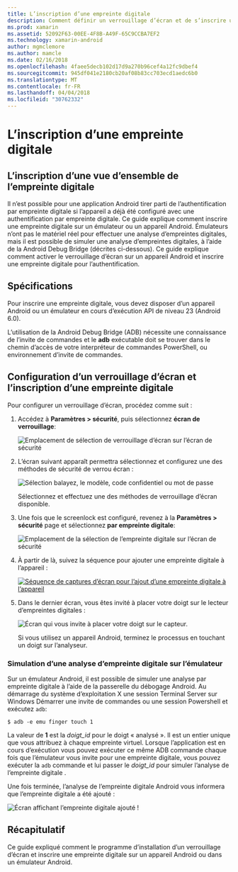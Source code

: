```yaml
---
title: L’inscription d’une empreinte digitale
description: Comment définir un verrouillage d’écran et de s’inscrire une empreinte digitale sur un émulateur ou un appareil Android.
ms.prod: xamarin
ms.assetid: 52092F63-00EE-4F8B-A49F-65C9CCBA7EF2
ms.technology: xamarin-android
author: mgmclemore
ms.author: mamcle
ms.date: 02/16/2018
ms.openlocfilehash: 4faee5decb102d17d9a270b96cef4a12fc9dbef4
ms.sourcegitcommit: 945df041e2180cb20af08b83cc703ecd1aedc6b0
ms.translationtype: MT
ms.contentlocale: fr-FR
ms.lasthandoff: 04/04/2018
ms.locfileid: "30762332"
---
```

# <a name="enrolling-a-fingerprint"></a>L’inscription d’une empreinte digitale

## <a name="enrolling-a-fingerprint-overview"></a>L’inscription d’une vue d’ensemble de l’empreinte digitale

Il n’est possible pour une application Android tirer parti de l’authentification par empreinte digitale si l’appareil a déjà été configuré avec une authentification par empreinte digitale. Ce guide explique comment inscrire une empreinte digitale sur un émulateur ou un appareil Android. Émulateurs n’ont pas le matériel réel pour effectuer une analyse d’empreintes digitales, mais il est possible de simuler une analyse d’empreintes digitales, à l’aide de la Android Debug Bridge (décrites ci-dessous).  Ce guide explique comment activer le verrouillage d’écran sur un appareil Android et inscrire une empreinte digitale pour l’authentification.

## <a name="requirements"></a>Spécifications

Pour inscrire une empreinte digitale, vous devez disposer d’un appareil Android ou un émulateur en cours d’exécution API de niveau 23 (Android 6.0).

L’utilisation de la Android Debug Bridge (ADB) nécessite une connaissance de l’invite de commandes et le **adb** exécutable doit se trouver dans le chemin d’accès de votre interpréteur de commandes PowerShell, ou environnement d’invite de commandes.

## <a name="configuring-a-screen-lock-and-enrolling-a-fingerprint"></a>Configuration d’un verrouillage d’écran et l’inscription d’une empreinte digitale 

Pour configurer un verrouillage d’écran, procédez comme suit :

1. Accédez à **Paramètres > sécurité**, puis sélectionnez **écran de verrouillage**:

    ![Emplacement de sélection de verrouillage d’écran sur l’écran de sécurité](enrolling-fingerprint-images/testing-01.png)

2. L’écran suivant apparaît permettra sélectionnez et configurez une des méthodes de sécurité de verrou écran : 

    ![Sélection balayez, le modèle, code confidentiel ou mot de passe](enrolling-fingerprint-images/testing-02.png)

   Sélectionnez et effectuez une des méthodes de verrouillage d’écran disponible.

3. Une fois que le screenlock est configuré, revenez à la **Paramètres > sécurité** page et sélectionnez **par empreinte digitale**:

    ![Emplacement de la sélection de l’empreinte digitale sur l’écran de sécurité](enrolling-fingerprint-images/testing-03.png)

4. À partir de là, suivez la séquence pour ajouter une empreinte digitale à l’appareil :

    [![Séquence de captures d’écran pour l’ajout d’une empreinte digitale à l’appareil](enrolling-fingerprint-images/testing-04-sml.png)](enrolling-fingerprint-images/testing-04.png#lightbox)

5. Dans le dernier écran, vous êtes invité à placer votre doigt sur le lecteur d’empreintes digitales : 

    ![Écran qui vous invite à placer votre doigt sur le capteur.](enrolling-fingerprint-images/testing-05.png)

    Si vous utilisez un appareil Android, terminez le processus en touchant un doigt sur l’analyseur. 
    
    
### <a name="simulating-a-fingerprint-scan-on-the-emulator"></a>Simulation d’une analyse d’empreinte digitale sur l’émulateur

Sur un émulateur Android, il est possible de simuler une analyse par empreinte digitale à l’aide de la passerelle du débogage Android. Au démarrage du système d’exploitation X une session Terminal Server sur Windows Démarrer une invite de commandes ou une session Powershell et exécutez `adb`:

```shell
$ adb -e emu finger touch 1
```

La valeur de **1** est la _doigt\_id_ pour le doigt « analysé ». Il est un entier unique que vous attribuez à chaque empreinte virtuel. Lorsque l’application est en cours d’exécution vous pouvez exécuter ce même ADB commande chaque fois que l’émulateur vous invite pour une empreinte digitale, vous pouvez exécuter la `adb` commande et lui passer le _doigt\_id_ pour simuler l’analyse de l’empreinte digitale .

Une fois terminée, l’analyse de l’empreinte digitale Android vous informera que l’empreinte digitale a été ajouté :  

![Écran affichant l’empreinte digitale ajouté !](enrolling-fingerprint-images/testing-06.png)

## <a name="summary"></a>Récapitulatif 

Ce guide expliqué comment le programme d’installation d’un verrouillage d’écran et inscrire une empreinte digitale sur un appareil Android ou dans un émulateur Android. 

